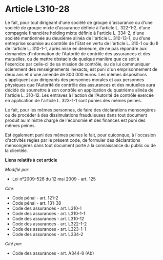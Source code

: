 # Article L310-28

Le fait, pour tout dirigeant d'une société de groupe d'assurance ou d'une société de groupe mixte d'assurance définie à
l'article L. 322-1-2, d'une compagnie financière holding mixte définie à l'article L. 334-2, d'une société mentionnée au
deuxième alinéa de l'article L. 310-13-1, ou d'une entreprise soumise au contrôle de l'Etat en vertu de l'article L. 310-1 ou
du II de l'article L. 310-1-1, après mise en demeure, de ne pas répondre aux demandes d'information de l'Autorité de contrôle
des assurances et des mutuelles, ou de mettre obstacle de quelque manière que ce soit à l'exercice par celle-ci de sa mission
de contrôle, ou de lui communiquer sciemment des renseignements inexacts, est puni d'un emprisonnement de deux ans et d'une
amende de 300 000 euros. Les mêmes dispositions s'appliquent aux dirigeants des personnes morales et aux personnes physiques
que l'Autorité de contrôle des assurances et des mutuelles aura décidé de soumettre à son contrôle en application du
quatrième alinéa de l'article L. 310-12. Les entraves à l'action de l'Autorité de contrôle exercée en application de
l'article L. 323-1-1 sont punies des mêmes peines. 

Le fait, pour les mêmes personnes, de faire des déclarations mensongères ou de procéder à des dissimulations frauduleuses
dans tout document produit au ministre chargé de l'économie et des finances est puni des mêmes peines. 

Est également puni des mêmes peines le fait, pour quiconque, à l'occasion d'activités régies par le présent code, de formuler
des déclarations mensongères dans tout document porté à la connaissance du public ou de la clientèle.

**Liens relatifs à cet article**

_Modifié par_:

  - Loi n°2009-526 du 12 mai 2009 - art. 125

_Cite_:

  - Code pénal - art. 121-2
  - Code pénal - art. 131-38
  - Code des assurances - art. L310-1
  - Code des assurances - art. L310-1-1
  - Code des assurances - art. L310-12
  - Code des assurances - art. L322-1-2
  - Code des assurances - art. L323-1-1
  - Code des assurances - art. L334-2

_Cité par_:

  - Code des assurances - art. A344-8 (Ab)
